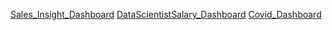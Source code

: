 [Sales_Insight_Dashboard](https://public.tableau.com/views/SalesInsight_17254466450290/SalesInsightsDB?:language=en-US&:sid=&:redirect=auth&:display_count=n&:origin=viz_share_link)
[DataScientistSalary_Dashboard](https://public.tableau.com/views/DataScientistSalaryDashboard_17155351411590/Dashboard1?:language=en-US&:sid=&:redirect=auth&:display_count=n&:origin=viz_share_link)
[Covid_Dashboard](https://public.tableau.com/views/COVID_19_17150965557920/Dashboard1?:language=en-US&:sid=&:redirect=auth&:display_count=n&:origin=viz_share_link)
